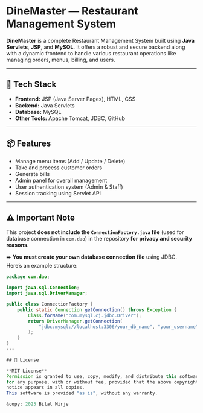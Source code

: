 # DineMaster — Restaurant Management System

**DineMaster** is a complete Restaurant Management System built using **Java Servlets**, **JSP**, and **MySQL**. It offers a robust and secure backend along with a dynamic frontend to handle various restaurant operations like managing orders, menus, billing, and users.

---

## 🔧 Tech Stack

- **Frontend:** JSP (Java Server Pages), HTML, CSS
- **Backend:** Java Servlets
- **Database:** MySQL
- **Other Tools:** Apache Tomcat, JDBC, GitHub

---

## 📦 Features

- Manage menu items (Add / Update / Delete)
- Take and process customer orders
- Generate bills
- Admin panel for overall management
- User authentication system (Admin & Staff)
- Session tracking using Servlet API

---

## ⚠️ Important Note

This project **does not include the `ConnectionFactory.java` file** (used for database connection in `com.dao`) in the repository **for privacy and security reasons**.

➡️ **You must create your own database connection file** using JDBC.  
Here’s an example structure:

```java
package com.dao;

import java.sql.Connection;
import java.sql.DriverManager;

public class ConnectionFactory {
    public static Connection getConnection() throws Exception {
        Class.forName("com.mysql.cj.jdbc.Driver");
        return DriverManager.getConnection(
            "jdbc:mysql://localhost:3306/your_db_name", "your_username", "your_password"
        );
    }
}
---

## 📄 License

**MIT License**  
Permission is granted to use, copy, modify, and distribute this software  
for any purpose, with or without fee, provided that the above copyright  
notice appears in all copies.  
This software is provided "as is", without any warranty.

&copy; 2025 Bilal Mirje


